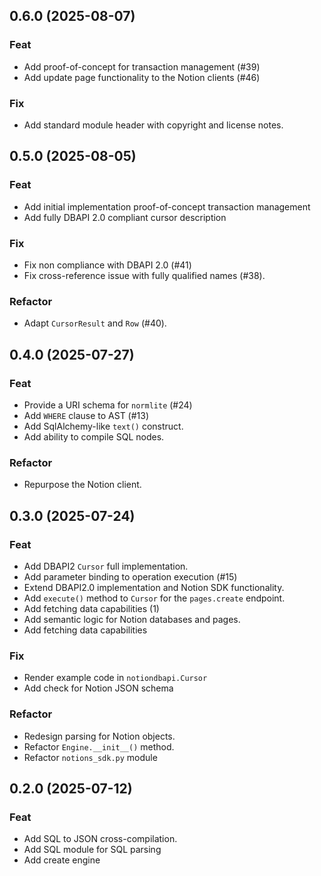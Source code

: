 ## 0.6.0 (2025-08-07)

### Feat

- Add proof-of-concept for transaction management (#39)
- Add update page functionality to the Notion clients (#46)

### Fix

- Add standard module header with copyright and license notes.

## 0.5.0 (2025-08-05)

### Feat

- Add initial implementation proof-of-concept transaction management
- Add fully DBAPI 2.0 compliant cursor description

### Fix

- Fix non compliance with DBAPI 2.0 (#41)
- Fix cross-reference issue with fully qualified names (#38).

### Refactor

- Adapt `CursorResult` and `Row` (#40).

## 0.4.0 (2025-07-27)

### Feat

- Provide a URI schema for `normlite` (#24)
- Add `WHERE` clause to AST (#13)
- Add SqlAlchemy-like `text()` construct.
- Add ability to compile SQL nodes.

### Refactor

- Repurpose the Notion client.

## 0.3.0 (2025-07-24)

### Feat

- Add DBAPI2 `Cursor` full implementation.
- Add parameter binding to operation execution (#15)
- Extend DBAPI2.0 implementation and Notion SDK functionality.
- Add `execute()` method to `Cursor` for the `pages.create` endpoint.
- Add fetching data capabilities (1)
- Add semantic logic for Notion databases and pages.
- Add fetching data capabilities

### Fix

- Render example code in `notiondbapi.Cursor`
- Add check for Notion JSON schema

### Refactor

- Redesign parsing for Notion objects.
- Refactor `Engine.__init__()` method.
- Refactor `notions_sdk.py` module

## 0.2.0 (2025-07-12)

### Feat

- Add SQL to JSON cross-compilation.
- Add SQL module for SQL parsing
- Add create engine
